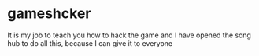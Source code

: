 # gameshcker
It is my job to teach you how to hack the game and I have opened the song hub to do all this, because I can give it to everyone
